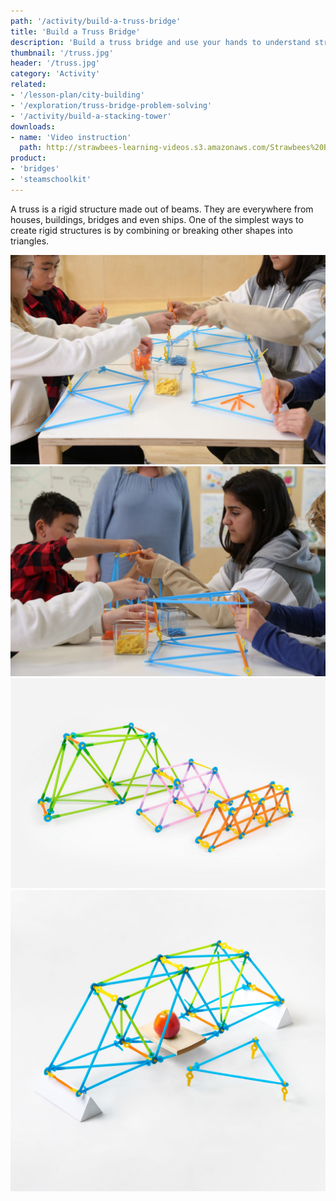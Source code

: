 ```yaml
---
path: '/activity/build-a-truss-bridge'
title: 'Build a Truss Bridge'
description: 'Build a truss bridge and use your hands to understand structural integrity.'
thumbnail: '/truss.jpg'
header: '/truss.jpg'
category: 'Activity'
related:
- '/lesson-plan/city-building'
- '/exploration/truss-bridge-problem-solving'
- '/activity/build-a-stacking-tower'
downloads:
- name: 'Video instruction'
  path: http://strawbees-learning-videos.s3.amazonaws.com/Strawbees%20Bridge.shrink.mp4
product:
- 'bridges'
- 'steamschoolkit'
---
```


<section component="youtube" url="https://www.youtube.com/watch?v=3cpk0TWXKOU" ></section>

A truss is a rigid structure made out of beams. They are everywhere from houses, buildings, bridges and even ships. One of the simplest ways to create rigid structures is by combining or breaking other shapes into triangles.

<section component="gallery">

![The truss bridge can be built as a group activity](/truss2.jpg)
![Splitting tasks and building collaboratively](/truss3.jpg)
![You can make truss bridges of all sizes and formats, each with their pros and cons](/truss4.jpg)
![You can build functional truss bridges that can hold weights much bigger than their own](/truss5.jpg)

</section>
